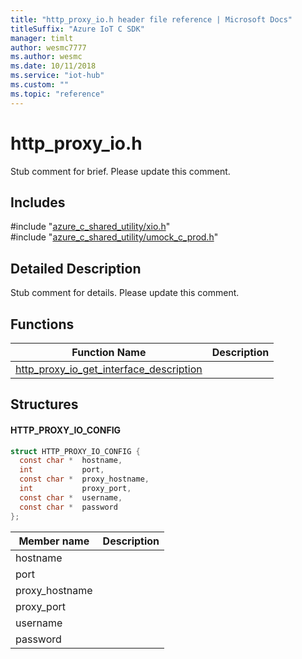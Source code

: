 ```yaml
---                             
title: "http_proxy_io.h header file reference | Microsoft Docs" 
titleSuffix: "Azure IoT C SDK"            
manager: timlt                 
author: wesmc7777              
ms.author: wesmc               
ms.date: 10/11/2018                    
ms.service: "iot-hub"             
ms.custom: ""                
ms.topic: "reference"        
---                            
```


# http_proxy_io.h 

Stub comment for brief. Please update this comment.

## Includes

\#include "[azure_c_shared_utility/xio.h](xio-h.md)"  
\#include "[azure_c_shared_utility/umock_c_prod.h](umock-c-prod-h.md)"  

## Detailed Description

Stub comment for details. Please update this comment.

## Functions

Function Name                  | Description                                
--------------------------------|---------------------------------------------
[http_proxy_io_get_interface_description](./http-proxy-io-h/http-proxy-io-get-interface-description.md)            | 

## Structures

#### HTTP_PROXY_IO_CONFIG

```C
struct HTTP_PROXY_IO_CONFIG {
  const char *  hostname,
  int           port,
  const char *  proxy_hostname,
  int           proxy_port,
  const char *  username,
  const char *  password
};
```
Member name                 | Description                                
----------------------------|----------------
 hostname            | 
 port            | 
 proxy_hostname            | 
 proxy_port            | 
 username            | 
 password            | 

